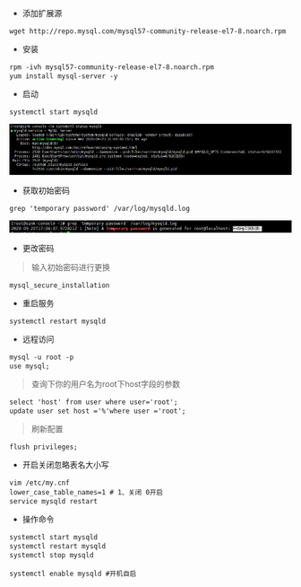 - 添加扩展源
```shell script
wget http://repo.mysql.com/mysql57-community-release-el7-8.noarch.rpm
```
- 安装
```shell script
rpm -ivh mysql57-community-release-el7-8.noarch.rpm
yum install mysql-server -y
```
- 启动
```shell script
systemctl start mysqld
```
![](../../images/mysql/mysql_01.jpg)
- 获取初始密码
```shell script
grep 'temporary password' /var/log/mysqld.log
```
![](../../images/mysql/mysql_02.jpg)
- 更改密码
> 输入初始密码进行更换
```shell script
mysql_secure_installation
```
- 重启服务
```shell script
systemctl restart mysqld
```

- 远程访问
```shell script
mysql -u root -p
use mysql;
```
> 查询下你的用户名为root下host字段的参数
```shell script
select 'host' from user where user='root';
update user set host ='%'where user ='root';
```
> 刷新配置
```shell script
flush privileges;
```
- 开启关闭忽略表名大小写
```shell script
vim /etc/my.cnf
lower_case_table_names=1 # 1、关闭 0开启
service mysqld restart
```
- 操作命令
```shell script
systemctl start mysqld
systemctl restart mysqld
systemctl stop mysqld

systemctl enable mysqld #开机自启
```